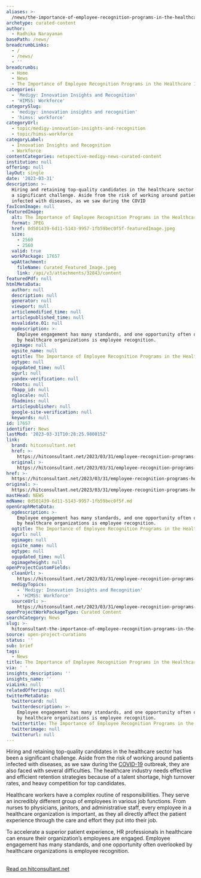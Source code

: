 ```yaml
---
aliases: >-
  /news/the-importance-of-employee-recognition-programs-in-the-healthcare-industry
archetype: curated-content
author:
  - Radhika Narayanan
basePath: /news/
breadcrumbLinks:
  - /
  - /news/
  - ''
breadcrumbs:
  - Home
  - News
  - The Importance of Employee Recognition Programs in the Healthcare Industry
categories:
  - 'Medigy: Innovation Insights and Recognition'
  - 'HIMSS: Workforce'
categorySlug:
  - 'medigy: innovation insights and recognition'
  - 'himss: workforce'
categoryUrl:
  - topic/medigy-innovation-insights-and-recognition
  - topic/himss-workforce
categoryLabel:
  - Innovation Insights and Recognition
  - Workforce
contentCategories: netspective-medigy-news-curated-content
institution: null
offering: null
layOut: single
date: '2023-03-31'
description: >-
  Hiring and retaining top-quality candidates in the healthcare sector has been
  a significant challenge. Aside from the risk of working around patients
  infected with diseases, as we saw during the COVID
favIconImage: null
featuredImage:
  alt: The Importance of Employee Recognition Programs in the Healthcare Industry
  format: JPEG
  href: 0d501439-6d11-5143-9957-1fb59bec0f5f-featuredImage.jpeg
  size:
    - 2560
    - 2560
  valid: true
  workPackage: 17657
  wpAttachment:
    fileName: Curated_Featured_Image.jpeg
    link: /api/v3/attachments/32843/content
featuredPdf: null
htmlMetaData:
  author: null
  description: null
  generator: null
  viewport: null
  articlemodified_time: null
  articlepublished_time: null
  msvalidate.01: null
  ogdescription: >-
    Employee engagement has many standards, and one opportunity often overlooked
    by healthcare organizations is employee recognition.
  ogimage: null
  ogsite_name: null
  ogtitle: The Importance of Employee Recognition Programs in the Healthcare Industry
  ogtype: null
  ogupdated_time: null
  ogurl: null
  yandex-verification: null
  robots: null
  fbapp_id: null
  oglocale: null
  fbadmins: null
  articlepublisher: null
  google-site-verification: null
  keywords: null
id: 17657
identifier: News
lastMod: '2023-03-31T10:28:25.980815Z'
link:
  brand: hitconsultant.net
  href: >-
    https://hitconsultant.net/2023/03/31/employee-recognition-programs-healthcare-industry/
  original: >-
    https://hitconsultant.net/2023/03/31/employee-recognition-programs-healthcare-industry/
href: >-
  https://hitconsultant.net/2023/03/31/employee-recognition-programs-healthcare-industry/
original: >-
  https://hitconsultant.net/2023/03/31/employee-recognition-programs-healthcare-industry/
mastHead: NEWS
mdName: 0d501439-6d11-5143-9957-1fb59bec0f5f.md
openGraphMetaData:
  ogdescription: >-
    Employee engagement has many standards, and one opportunity often overlooked
    by healthcare organizations is employee recognition.
  ogtitle: The Importance of Employee Recognition Programs in the Healthcare Industry
  ogurl: null
  ogimage: null
  ogsite_name: null
  ogtype: null
  ogupdated_time: null
  ogimageheight: null
openProjectCustomFields:
  cleanUrl: >-
    https://hitconsultant.net/2023/03/31/employee-recognition-programs-healthcare-industry/
  medigyTopics:
    - 'Medigy: Innovation Insights and Recognition'
    - 'HIMSS: Workforce'
  sourceUrl: >-
    https://hitconsultant.net/2023/03/31/employee-recognition-programs-healthcare-industry/
openProjectWorkPackageType: Curated Content
searchCategory: News
slug: >-
  hitconsultant-the-importance-of-employee-recognition-programs-in-the-healthcare-industry
source: open-project-curations
status: ''
sub: brief
tags:
  - News
title: The Importance of Employee Recognition Programs in the Healthcare Industry
via: ' '
insights_description: ''
insights_name: ''
viaLink: null
relatedOfferings: null
twitterMetaData:
  twittercard: null
  twitterdescription: >-
    Employee engagement has many standards, and one opportunity often overlooked
    by healthcare organizations is employee recognition.
  twittertitle: The Importance of Employee Recognition Programs in the Healthcare Industry
  twitterimage: null
  twitterurl: null
---
```

<p>Hiring and retaining top-quality candidates in the healthcare sector has been a significant challenge. Aside from the risk of working around patients infected with diseases, as we saw during the <a href="https://www.who.int/news/item/17-09-2020-keep-health-workers-safe-to-keep-patients-safe-who">COVID-19</a> outbreak, they are also faced with several difficulties. The healthcare industry needs effective and efficient retention strategies because of a talent shortage, high turnover rates, and heavy competition for top candidates.&nbsp;</p><p>Healthcare workers have a complex routine of responsibilities. They serve an incredibly different group of employees in various job functions. From nurses to physicians, janitors, and administrative staff, every employee in a healthcare organization is important, as they all directly affect the patient experience through the care and effort they put into their job.</p><p>To accelerate a superior patient experience, HR professionals in healthcare can ensure their organization’s employees are engaged. Employee engagement has many standards, and one opportunity often overlooked by healthcare organizations is employee recognition.&nbsp;</p><p><br><a href="https://hitconsultant.net/2023/03/31/employee-recognition-programs-healthcare-industry/">Read on hitconsultant.net</a></p>
